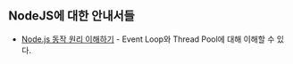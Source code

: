 ## NodeJS에 대한 안내서들

* [Node.js 동작 원리 이해하기](https://www.notion.so/bigpel66/The-Internals-of-Node-js-2f97e5f2c2a741a5ace546fdb651b329) - Event Loop와 Thread Pool에 대해 이해할 수 있다.

